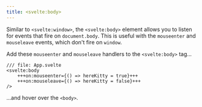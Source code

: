 ```yaml
---
title: <svelte:body>
---
```


Similar to `<svelte:window>`, the `<svelte:body>` element allows you to listen for events that fire on `document.body`. This is useful with the `mouseenter` and `mouseleave` events, which don't fire on `window`.

Add these `mouseenter` and `mouseleave` handlers to the `<svelte:body>` tag...

```svelte
/// file: App.svelte
<svelte:body
	+++on:mouseenter={() => hereKitty = true}+++
	+++on:mouseleave={() => hereKitty = false}+++
/>
```

...and hover over the `<body>`.
